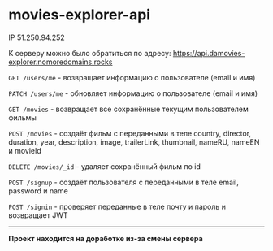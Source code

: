 # movies-explorer-api

IP 51.250.94.252

К серверу можно было обратиться по адресу: https://api.damovies-explorer.nomoredomains.rocks

`GET /users/me` - возвращает информацию о пользователе (email и имя)

`PATCH /users/me` - обновляет информацию о пользователе (email и имя)

`GET /movies` - возвращает все сохранённые текущим  пользователем фильмы

`POST /movies` - создаёт фильм с переданными в теле country, director, duration, year, description, image, trailerLink, thumbnail, nameRU, nameEN и movieId

`DELETE /movies/_id` - удаляет сохранённый фильм по id

`POST /signup` - создаёт пользователя с переданными в теле email, password и name

`POST /signin` - проверяет переданные в теле почту и пароль и возвращает JWT
____

**Проект находится на доработке из-за смены сервера**
